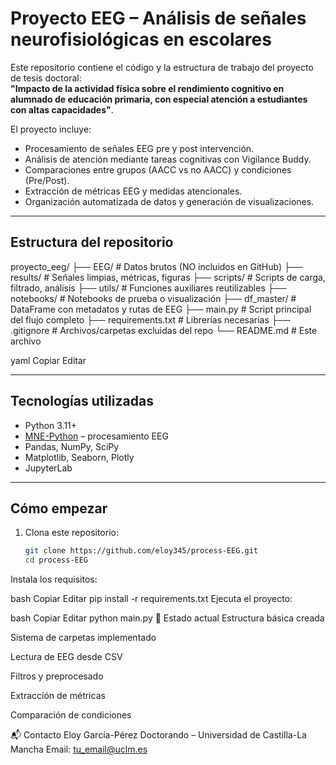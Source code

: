 # Proyecto EEG – Análisis de señales neurofisiológicas en escolares

Este repositorio contiene el código y la estructura de trabajo del proyecto de tesis doctoral:  
**"Impacto de la actividad física sobre el rendimiento cognitivo en alumnado de educación primaria, con especial atención a estudiantes con altas capacidades"**.

El proyecto incluye:
- Procesamiento de señales EEG pre y post intervención.
- Análisis de atención mediante tareas cognitivas con Vigilance Buddy.
- Comparaciones entre grupos (AACC vs no AACC) y condiciones (Pre/Post).
- Extracción de métricas EEG y medidas atencionales.
- Organización automatizada de datos y generación de visualizaciones.

---

## Estructura del repositorio

proyecto_eeg/
├── EEG/ # Datos brutos (NO incluidos en GitHub)
├── results/ # Señales limpias, métricas, figuras
├── scripts/ # Scripts de carga, filtrado, análisis
├── utils/ # Funciones auxiliares reutilizables
├── notebooks/ # Notebooks de prueba o visualización
├── df_master/ # DataFrame con metadatos y rutas de EEG
├── main.py # Script principal del flujo completo
├── requirements.txt # Librerías necesarias
├── .gitignore # Archivos/carpetas excluidas del repo
└── README.md # Este archivo

yaml
Copiar
Editar

---

## Tecnologías utilizadas

- Python 3.11+
- [MNE-Python](https://mne.tools) – procesamiento EEG
- Pandas, NumPy, SciPy
- Matplotlib, Seaborn, Plotly
- JupyterLab

---

## Cómo empezar

1. Clona este repositorio:
   ```bash
   git clone https://github.com/eloy345/process-EEG.git
   cd process-EEG
Instala los requisitos:

bash
Copiar
Editar
pip install -r requirements.txt
Ejecuta el proyecto:

bash
Copiar
Editar
python main.py
🧪 Estado actual
 Estructura básica creada

 Sistema de carpetas implementado

 Lectura de EEG desde CSV

 Filtros y preprocesado

 Extracción de métricas

 Comparación de condiciones

📬 Contacto
Eloy García-Pérez
Doctorando – Universidad de Castilla-La Mancha
Email: tu_email@uclm.es
